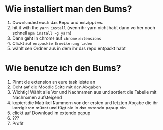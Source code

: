 # Wie installiert man den Bums?
1. Downloaded euch das Repo und entzippt es.
2. hit it with the `yarn install` (wenn ihr yarn nicht habt dann vorher noch schnell `npm install -g yarn`)
3. Dann geht in chrome auf `chrome:extensions`
4. Clickt auf `entpackte Erweiterung laden`
5. wählt den Ordner aus in dem ihr das repo entpackt habt

# Wie benutze ich den Bums?
1. Pinnt die extension an eure task leiste an 
2. Geht auf die Moodle Seite mit den Abgaben
3. Wichtig! Wählt alle Vor und Nachnamen aus und sortiert die Tabelle mit Nachnamen aufsteigend
4. kopiert die Matrikel Nummern von der ersten und letzten Abgabe die ihr korrigieren müsst und fügt sie in das extendo popup ein
5. clickt auf Download im extendo popup
6. ???
7. Profit
